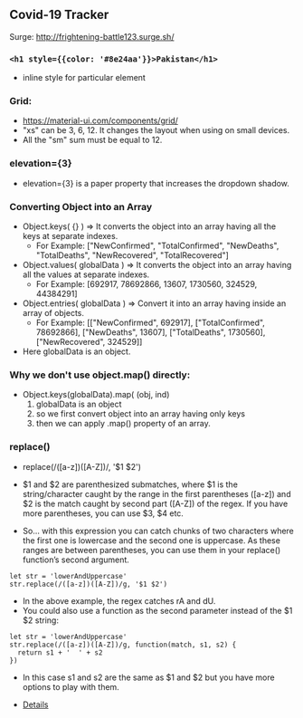 ## Covid-19 Tracker
Surge: http://frightening-battle123.surge.sh/


### ```<h1 style={{color: '#8e24aa'}}>Pakistan</h1>```
- inline style for particular element

### Grid:
- https://material-ui.com/components/grid/
- "xs" can be 3, 6, 12. It changes the layout when using on small devices.
- All the "sm" sum must be equal to 12.

### elevation={3} 
- elevation={3} is a paper property that increases the dropdown shadow.

### Converting Object into an Array
- Object.keys( {} ) => It converts the object into an array having all the keys at separate indexes. 
  - For Example: ["NewConfirmed", "TotalConfirmed", "NewDeaths", "TotalDeaths", "NewRecovered", "TotalRecovered"]
- Object.values( globalData ) => It converts the object into an array having all the values at separate indexes. 
  - For Example: [692917, 78692866, 13607, 1730560, 324529, 44384291]
- Object.entries( globalData ) => Convert it into an array having inside an array of objects. 
  - For Example: [["NewConfirmed", 692917], ["TotalConfirmed", 78692866], ["NewDeaths", 13607], ["TotalDeaths", 1730560], ["NewRecovered", 324529]]
- Here globalData is an object.

### Why we don't use object.map() directly:
- Object.keys(globalData).map( (obj, ind)
    1. globalData is an object
    2. so we first convert object into an array having only keys
    3. then we can apply .map() property of an array.

### replace()
- replace(/([a-z])([A-Z])/, '$1 $2')
- $1 and $2 are parenthesized submatches, where $1 is the string/character caught by the range in the first parentheses ([a-z]) and $2 is the match caught by second part ([A-Z]) of the regex. If you have more parentheses, you can use $3, $4 etc.

- So… with this expression you can catch chunks of two characters where the first one is lowercase and the second one is uppercase. As these ranges are between parentheses, you can use them in your replace() function’s second argument.
```
let str = 'lowerAndUppercase'
str.replace(/([a-z])([A-Z])/g, '$1 $2')
```
- In the above example, the regex catches rA and dU.
- You could also use a function as the second parameter instead of the $1 $2 string:
```
let str = 'lowerAndUppercase'
str.replace(/([a-z])([A-Z])/g, function(match, s1, s2) {
  return s1 + '  ' + s2
})
```
- In this case s1 and s2 are the same as $1 and $2 but you have more options to play with them.

- [Details](https://forum.freecodecamp.org/t/spinal-tap-case-operator/56148)
